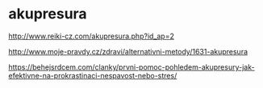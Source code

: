 # akupresura

http://www.reiki-cz.com/akupresura.php?id_ap=2

http://www.moje-pravdy.cz/zdravi/alternativni-metody/1631-akupresura

https://behejsrdcem.com/clanky/prvni-pomoc-pohledem-akupresury-jak-efektivne-na-prokrastinaci-nespavost-nebo-stres/
